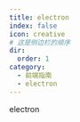 ```yaml
---
title: electron
index: false
icon: creative
# 这是侧边栏的顺序
dir:
  order: 1
category:
  - 前端指南
  - electron
---
```


electron
